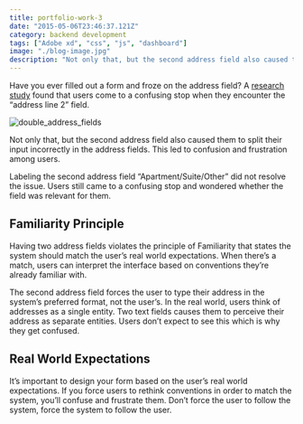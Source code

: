 ```yaml
---
title: portfolio-work-3
date: "2015-05-06T23:46:37.121Z"
category: backend development
tags: ["Adobe xd", "css", "js", "dashboard"]
image: "./blog-image.jpg"
description: "Not only that, but the second address field also caused them to split their input incorrectly in the address fields. This led to confusion and frustration among users."
---
```


Have you ever filled out a form and froze on the address field? A [research study](https://baymard.com/blog/address-line-2) found that users come to a confusing stop when they encounter the “address line 2” field.

![double_address_fields](./blog-image.jpg)

Not only that, but the second address field also caused them to split their input incorrectly in the address fields. This led to confusion and frustration among users.

Labeling the second address field “Apartment/Suite/Other” did not resolve the issue. Users still came to a confusing stop and wondered whether the field was relevant for them.

## Familiarity Principle

Having two address fields violates the principle of Familiarity that states the system should match the user’s real world expectations. When there’s a match, users can interpret the interface based on conventions they’re already familiar with.

The second address field forces the user to type their address in the system’s preferred format, not the user’s. In the real world, users think of addresses as a single entity. Two text fields causes them to perceive their address as separate entities. Users don’t expect to see this which is why they get confused.

## Real World Expectations

It’s important to design your form based on the user’s real world expectations. If you force users to rethink conventions in order to match the system, you’ll confuse and frustrate them. Don’t force the user to follow the system, force the system to follow the user.
